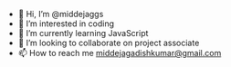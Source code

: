 - 👋 Hi, I’m @middejaggs
- 👀 I’m interested in coding   
- 🌱 I’m currently learning JavaScript  
- 💞️ I’m looking to collaborate on project associate 
- 📫 How to reach me middejagadishkumar@gmail.com

<!---
middejaggs/middejaggs is a ✨ special ✨ repository because its `README.md` (this file) appears on your GitHub profile.
You can click the Preview link to take a look at your changes.
--->
